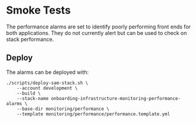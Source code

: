 # Smoke Tests

The performance alarms are set to identify poorly performing front ends for both applications. They do not currently alert but can be used to check on stack performance.

## Deploy

The alarms can be deployed with:

```
./scripts/deploy-sam-stack.sh \
    --account development \
    --build \
    --stack-name onboarding-infrastructure-monitoring-performance-alarms \
    --base-dir monitoring/performance \
    --template monitoring/performance/performance.template.yml
```